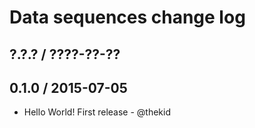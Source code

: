 Data sequences change log
=========================

## ?.?.? / ????-??-??

## 0.1.0 / 2015-07-05

* Hello World! First release - @thekid